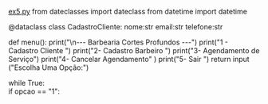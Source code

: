 [ex5.py](https://github.com/user-attachments/files/22373567/ex5.py)
from dateclasses import dateclass
from datetime import datetime

@dataclass
class CadastroCliente:
nome:str
email:str
telefone:str

def menu():
    print("\n--- Barbearia Cortes Profundos ---")
    print("1 - Cadastro Cliente ")
    print("2- Cadastro Barbeiro ")
    print("3- Agendamento de Serviço")
    print("4- Cancelar Agendamento" )
    print("5- Sair ")
    return input ("Escolha Uma Opção:")
 



while True:    
    if opcao == "1":  
        
